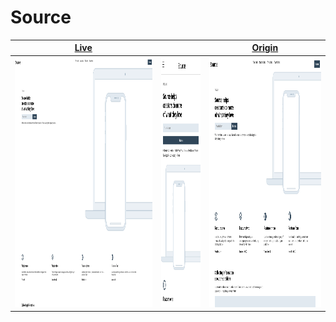 [origin]: https://dribbble.com/shots/8718928-Source-Wireframes

# Source

|                                                                                                  [Live](https://RascalTwo.github.io/static-websites/8718928-Source-Wireframes)                                                                                                  |                                                                                                                                                                                                                                                                             |                                                                                                        [Origin](https://dribbble.com/shots/8718928-Source-Wireframes)                                                                                                         |
| :-----------------------------------------------------------------------------------------------------------------------------------------------------------------------------------------------------------------------------------------------------------------------------: | :-------------------------------------------------------------------------------------------------------------------------------------------------------------------------------------------------------------------------------------------------------------------------: | :---------------------------------------------------------------------------------------------------------------------------------------------------------------------------------------------------------------------------------------------------------------------------: |
| <a href="https://raw.githubusercontent.com/RascalTwo/static-websites/assets/assets/8718928-Source-Wireframes/1920x1080.webm"><img src="https://raw.githubusercontent.com/RascalTwo/static-websites/assets/assets/8718928-Source-Wireframes/1920x1080.png" height="400px" /></a> | <a href="https://raw.githubusercontent.com/RascalTwo/static-websites/assets/assets/8718928-Source-Wireframes/360x640.webm"><img src="https://raw.githubusercontent.com/RascalTwo/static-websites/assets/assets/8718928-Source-Wireframes/360x640.png" height="400px" /></a> | <a href="https://raw.githubusercontent.com/RascalTwo/static-websites/assets/assets/8718928-Source-Wireframes/1024x768.webm"><img src="https://raw.githubusercontent.com/RascalTwo/static-websites/assets/assets/8718928-Source-Wireframes/1024x768.png" height="400px" /></a> |
